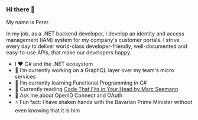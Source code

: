 ### Hi there 👋

My name is Peter.

In my job, as a .NET backend developer, I develop an identity and access management (IAM) system for my company's customer portals.
I strive every day to deliver world-class developer-friendly, well-documented and easy-to-use APIs, that make our developers happy.

- I ❤ C# and the .NET ecosystem
- 🔭 I’m currently working on a GraphQL layer over my team's micro services
- 🌱 I’m currently learning Functional Programming in C#
- 📙 Currently reading [Code That Fits in Your Head by Marc Seemann](https://www.oreilly.com/library/view/code-that-fits/9780137464302/)
- 💬 Ask me about OpenID Connect and OAuth
- ⚡ Fun fact: I have shaken hands with the Bavarian Prime Minister without even knowing that it is him
